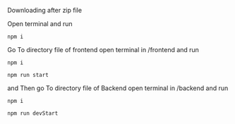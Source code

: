 Downloading after zip file

Open terminal and run 
```
npm i
```

Go To directory file of frontend 
open terminal in /frontend and run 

```
npm i
```

```
npm run start
```

and Then go To directory file of Backend
open terminal in /backend and run 

```
npm i
```

```
npm run devStart
```

